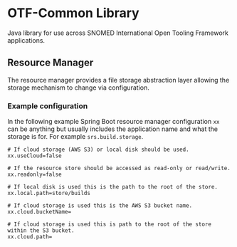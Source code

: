 # OTF-Common Library

Java library for use across SNOMED International Open Tooling Framework applications.

## Resource Manager
The resource manager provides a file storage abstraction layer allowing the storage mechanism to change via configuration.

### Example configuration
In the following example Spring Boot resource manager configuration `xx` can be anything but usually includes the application name and what the storage is for. For example `srs.build.storage`.
```
# If cloud storage (AWS S3) or local disk should be used.
xx.useCloud=false

# If the resource store should be accessed as read-only or read/write.
xx.readonly=false

# If local disk is used this is the path to the root of the store.
xx.local.path=store/builds

# If cloud storage is used this is the AWS S3 bucket name.
xx.cloud.bucketName=

# If cloud storage is used this is path to the root of the store within the S3 bucket.
xx.cloud.path=
```
